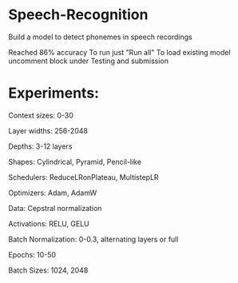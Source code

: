 # Speech-Recognition
Build a model to detect phonemes in speech recordings

Reached 86% accuracy
To run just "Run all"
To load existing model uncomment block under Testing and submission

# Experiments:

Context sizes: 0-30

Layer widths: 256-2048

Depths: 3-12 layers

Shapes: Cylindrical, Pyramid, Pencil-like

Schedulers: ReduceLRonPlateau, MultistepLR

Optimizers: Adam, AdamW

Data: Cepstral normalization

Activations: RELU, GELU

Batch Normalization: 0-0.3, alternating layers or full

Epochs: 10-50

Batch Sizes: 1024, 2048

